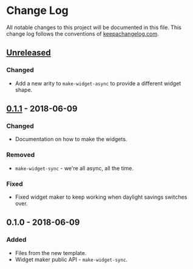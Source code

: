 # Change Log
All notable changes to this project will be documented in this file. This change log follows the conventions of [keepachangelog.com](http://keepachangelog.com/).

## [Unreleased]
### Changed
- Add a new arity to `make-widget-async` to provide a different widget shape.

## [0.1.1] - 2018-06-09
### Changed
- Documentation on how to make the widgets.

### Removed
- `make-widget-sync` - we're all async, all the time.

### Fixed
- Fixed widget maker to keep working when daylight savings switches over.

## 0.1.0 - 2018-06-09
### Added
- Files from the new template.
- Widget maker public API - `make-widget-sync`.

[Unreleased]: https://github.com/your-name/raghusol/compare/0.1.1...HEAD
[0.1.1]: https://github.com/your-name/raghusol/compare/0.1.0...0.1.1
